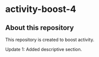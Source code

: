 # activity-boost-4

## About this repository

This repository is created to boost activity.

Update 1: Added descriptive section.
